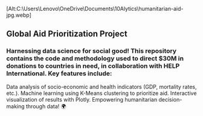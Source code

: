 [Alt:C:\Users\Lenovo\OneDrive\Documents\10Alytics\humanitarian-aid-jpg.webp]
## Global Aid Prioritization Project
### Harnessing data science for social good! This repository contains the code and methodology used to direct $30M in donations to countries in need, in collaboration with HELP International. Key features include:
Data analysis of socio-economic and health indicators (GDP, mortality rates, etc.).
Machine learning using K-Means clustering to prioritize aid.
Interactive visualization of results with Plotly.
Empowering humanitarian decision-making through data! 🌍
